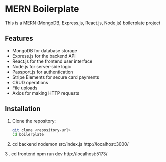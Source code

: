 # MERN Boilerplate

This is a MERN (MongoDB, Express.js, React.js, Node.js) boilerplate project

## Features

- MongoDB for database storage
- Express.js for the backend API
- React.js for the frontend user interface
- Node.js for server-side logic
- Passport.js for authentication
- Stripe Elements for secure card payments
- CRUD operations
- File uploads 
- Axios for making HTTP requests

## Installation

1. Clone the repository:

   ```bash
   git clone <repository-url>
   cd boilerplate

2. cd backend
nodemon src/index.js
http://localhost:3000/

3 . cd frontend
npm run dev 
http://localhost:5173/


